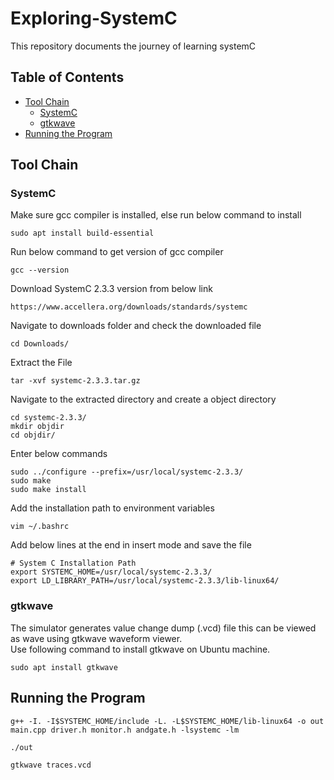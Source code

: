 # Exploring-SystemC

This repository documents the journey of learning systemC

## Table of Contents

- [Tool Chain](#Tool-Chain)
  * [SystemC](#SystemC)
  * [gtkwave](#gtkwave)
- [Running the Program](#Running-the-Program)

## Tool Chain

### SystemC
Make sure gcc compiler is installed, else run below command to install  
```
sudo apt install build-essential
```
Run below command to get version of gcc compiler  
```
gcc --version
```
Download SystemC 2.3.3 version from below link 
```
https://www.accellera.org/downloads/standards/systemc
```
Navigate to downloads folder and check the downloaded file  
```
cd Downloads/
```
Extract the File  
```
tar -xvf systemc-2.3.3.tar.gz
```
Navigate to the extracted directory and create a object directory
```
cd systemc-2.3.3/
mkdir objdir
cd objdir/
```
Enter below commands
```
sudo ../configure --prefix=/usr/local/systemc-2.3.3/
sudo make
sudo make install
```
Add the installation path to environment variables
```
vim ~/.bashrc
```
Add below lines at the end in insert mode and save the file
```
# System C Installation Path
export SYSTEMC_HOME=/usr/local/systemc-2.3.3/
export LD_LIBRARY_PATH=/usr/local/systemc-2.3.3/lib-linux64/
```

### gtkwave
The simulator generates value change dump (.vcd) file this can be viewed as wave using gtkwave waveform viewer.  
Use following command to install gtkwave on Ubuntu machine.
```
sudo apt install gtkwave
```

## Running the Program
```
g++ -I. -I$SYSTEMC_HOME/include -L. -L$SYSTEMC_HOME/lib-linux64 -o out main.cpp driver.h monitor.h andgate.h -lsystemc -lm
```
```
./out
```
```
gtkwave traces.vcd
```
